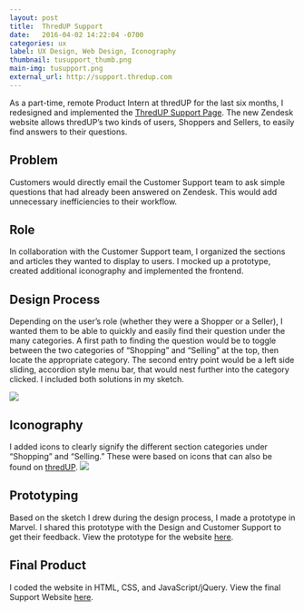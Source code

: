 ```yaml
---
layout: post
title:  ThredUP Support
date:   2016-04-02 14:22:04 -0700
categories: ux
label: UX Design, Web Design, Iconography
thumbnail: tusupport_thumb.png
main-img: tusupport.png
external_url: http://support.thredup.com
---
```


<section>
  As a part-time, remote Product Intern at thredUP for the last six months, I redesigned and implemented the <a href="{{ page.external_url }}">ThredUP Support Page</a>. The new Zendesk website allows thredUP’s two kinds of users, Shoppers and Sellers, to easily find answers to their questions.
</section>

<div class="row">
  <div class="col-md-6 project-problem">
      <h2 class="block-title">Problem</h2>
      Customers would directly email the Customer Support team to ask simple questions that had already been answered on Zendesk. This would add unnecessary inefficiencies to their workflow.
  </div>
  <div class="col-md-6 project-role">
    <h2 class="block-title">Role</h2>
      In collaboration with the Customer Support team, I organized the sections and articles they wanted to display to users. I mocked up a prototype, created additional iconography and implemented the frontend.
  </div>
</div>

<section>
<h1 class="section-title">Design Process</h1>
Depending on the user’s role (whether they were a Shopper or a Seller), I wanted them to be able to quickly and easily find their question under the many categories. A first path to finding the question would be to toggle between the two categories of “Shopping” and “Selling” at the top, then locate the appropriate category.  The second entry point would be a left side sliding, accordion style menu bar, that would nest further into the category clicked. I included both solutions in my sketch.

<p>
<img src="{{ site.baseurl }}/img/portfolio/tusupport/sketch.jpg" class="img-responsive center-block">
 
</section>

<section>
  <h1 class="section-title">Iconography</h1>
  I added icons to clearly signify the different section categories under “Shopping” and “Selling.” These were based on icons that can also be found on <a href="http://thredup.com">thredUP</a>.
  <img src="{{ site.baseurl }}/img/portfolio/tusupport/icons.png" class="img-responsive center-block">
</section>

<section>
  <h1 class="section-title">Prototyping</h1>
  Based on the sketch I drew during the design process, I made a prototype in Marvel. I shared this prototype with the Design and Customer Support to get their feedback. View the prototype for the website <a href="https://marvelapp.com/8aijdh/">here</a>.
</section>

<section>
  <h1 class="section-title">Final Product</h1>
  I coded the website in HTML, CSS, and JavaScript/jQuery. 
  View the final Support Website <a href="{{ page.external_url }}">here</a>.
</section>
